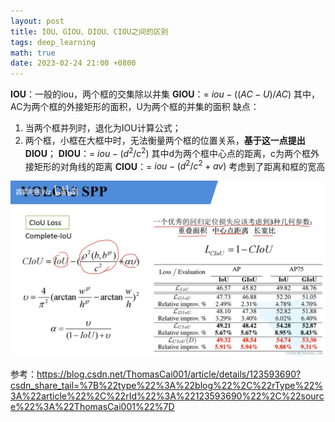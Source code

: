 ```yaml
---
layout: post
title: IOU、GIOU、DIOU、CIOU之间的区别
tags: deep_learning
math: true
date: 2023-02-24 21:00 +0800
---
```


**IOU**：一般的iou，两个框的交集除以并集
**GIOU**：= $iou - ((AC-U)/AC)$ 
其中， AC为两个框的外接矩形的面积，U为两个框的并集的面积
缺点：
1. 当两个框并列时，退化为IOU计算公式；
2. 两个框，小框在大框中时，无法衡量两个框的位置关系，**基于这一点提出DIOU**；
**DIOU**：= $iou - (d^2 / c^2)$
其中d为两个框中心点的距离，c为两个框外接矩形的对角线的距离
**CIOU**：= $iou - (d^2 / c^2 + av)$
考虑到了距离和框的宽高

![CIOU公式](_img/ciou.png)
  
参考：https://blog.csdn.net/ThomasCai001/article/details/123593690?csdn_share_tail=%7B%22type%22%3A%22blog%22%2C%22rType%22%3A%22article%22%2C%22rId%22%3A%22123593690%22%2C%22source%22%3A%22ThomasCai001%22%7D